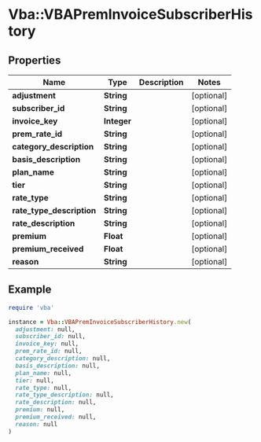 # Vba::VBAPremInvoiceSubscriberHistory

## Properties

| Name | Type | Description | Notes |
| ---- | ---- | ----------- | ----- |
| **adjustment** | **String** |  | [optional] |
| **subscriber_id** | **String** |  | [optional] |
| **invoice_key** | **Integer** |  | [optional] |
| **prem_rate_id** | **String** |  | [optional] |
| **category_description** | **String** |  | [optional] |
| **basis_description** | **String** |  | [optional] |
| **plan_name** | **String** |  | [optional] |
| **tier** | **String** |  | [optional] |
| **rate_type** | **String** |  | [optional] |
| **rate_type_description** | **String** |  | [optional] |
| **rate_description** | **String** |  | [optional] |
| **premium** | **Float** |  | [optional] |
| **premium_received** | **Float** |  | [optional] |
| **reason** | **String** |  | [optional] |

## Example

```ruby
require 'vba'

instance = Vba::VBAPremInvoiceSubscriberHistory.new(
  adjustment: null,
  subscriber_id: null,
  invoice_key: null,
  prem_rate_id: null,
  category_description: null,
  basis_description: null,
  plan_name: null,
  tier: null,
  rate_type: null,
  rate_type_description: null,
  rate_description: null,
  premium: null,
  premium_received: null,
  reason: null
)
```

